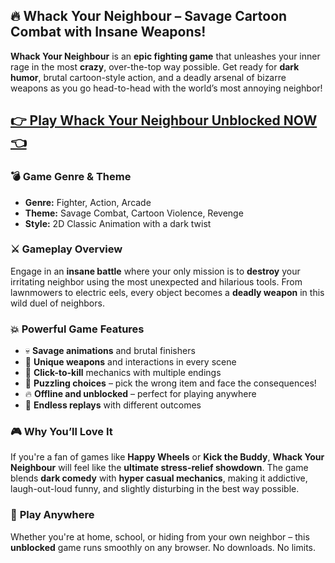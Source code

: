 ## 🔥 **Whack Your Neighbour – Savage Cartoon Combat with Insane Weapons!**

**Whack Your Neighbour** is an **epic fighting game** that unleashes your inner rage in the most **crazy**, over-the-top way possible. Get ready for **dark humor**, brutal cartoon-style action, and a deadly arsenal of bizarre weapons as you go head-to-head with the world’s most annoying neighbor!

## <a href="https://1kb.link/tqWFod">👉 Play Whack Your Neighbour Unblocked NOW 👈</a>

### 💣 **Game Genre & Theme**

* **Genre:** Fighter, Action, Arcade
* **Theme:** Savage Combat, Cartoon Violence, Revenge
* **Style:** 2D Classic Animation with a dark twist

### ⚔️ **Gameplay Overview**

Engage in an **insane battle** where your only mission is to **destroy** your irritating neighbor using the most unexpected and hilarious tools. From lawnmowers to electric eels, every object becomes a **deadly weapon** in this wild duel of neighbors.

### 💥 **Powerful Game Features**

* 💀 **Savage animations** and brutal finishers
* 🔫 **Unique weapons** and interactions in every scene
* 🎯 **Click-to-kill** mechanics with multiple endings
* 🧠 **Puzzling choices** – pick the wrong item and face the consequences!
* 🔥 **Offline and unblocked** – perfect for playing anywhere
* 🤯 **Endless replays** with different outcomes

### 🎮 **Why You’ll Love It**

If you're a fan of games like **Happy Wheels** or **Kick the Buddy**, **Whack Your Neighbour** will feel like the **ultimate stress-relief showdown**. The game blends **dark comedy** with **hyper casual mechanics**, making it addictive, laugh-out-loud funny, and slightly disturbing in the best way possible.

### 🚀 **Play Anywhere**

Whether you're at home, school, or hiding from your own neighbor – this **unblocked** game runs smoothly on any browser. No downloads. No limits.
